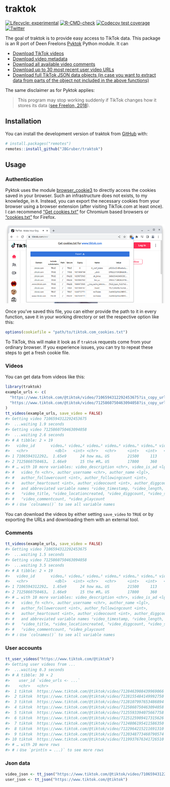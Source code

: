 
<!-- README.md is generated from README.Rmd. Please edit that file -->

# traktok

<!-- badges: start -->

[![Lifecycle:
experimental](https://img.shields.io/badge/lifecycle-experimental-orange.svg)](https://lifecycle.r-lib.org/articles/stages.html#experimental)
[![R-CMD-check](https://github.com/JBGruber/traktok/actions/workflows/R-CMD-check.yaml/badge.svg)](https://github.com/JBGruber/traktok/actions/workflows/R-CMD-check.yaml)
[![Codecov test
coverage](https://codecov.io/gh/JBGruber/traktok/branch/main/graph/badge.svg)](https://codecov.io/gh/JBGruber/traktok?branch=main)
[![Twitter](https://img.shields.io/twitter/url/https/twitter.com/JohannesBGruber.svg?style=social&label=Follow%20%40JohannesBGruber)](https://twitter.com/JohannesBGruber)
<!-- badges: end -->

The goal of traktok is to provide easy access to TikTok data. This
package is an R port of Deen Freelons
[Pyktok](https://github.com/dfreelon/pyktok) Python module. It can

-   [Download TikTok videos](#videos)
-   [Download video metadata](#videos)
-   [Download all available video comments](#comments)
-   [Download up to 30 most recent user video URLs](#user-accounts)
-   [Download full TikTok JSON data objects (in case you want to extract
    data from parts of the object not included in the above
    functions)](#json-data)

The same disclaimer as for Pyktok applies:

> This program may stop working suddenly if TikTok changes how it stores
> its data ([see Freelon,
> 2018](https://osf.io/preprints/socarxiv/56f4q/)).

## Installation

You can install the development version of traktok from
[GitHub](https://github.com/) with:

``` r
# install.packages("remotes")
remotes::install_github("JBGruber/traktok")
```

## Usage

### Authentication

Pyktok uses the module
[browser_cookie3](https://github.com/borisbabic/browser_cookie3) to
directly access the cookies saved in your browser. Such an
infrastructure does not exists, to my knowledge, in `R`. Instead, you
can export the necessary cookies from your browser using a browser
extension (after visiting TikTok.com at least once). I can recommend
[“Get
cookies.txt”](https://chrome.google.com/webstore/detail/get-cookiestxt/bgaddhkoddajcdgocldbbfleckgcbcid)
for Chromium based browsers or
[“cookies.txt”](https://addons.mozilla.org/en-US/firefox/addon/cookies-txt/)
for Firefox.

![](man/figures/cookies.png)

Once you’ve saved this file, you can either provide the path to it in
every function, save it in your working directory or set the respective
option like this:

``` r
options(cookiefile = "path/to/tiktok.com_cookies.txt")
```

To TikTok, this will make it look as if `traktok` requests come from
your ordinary browser. If you experience issues, you can try to repeat
these steps to get a fresh cookie file.

### Videos

You can get data from videos like this:

``` r
library(traktok)
example_urls <- c(
  "https://www.tiktok.com/@tiktok/video/7106594312292453675?is_copy_url=1&is_from_webapp=v1",
  "https://www.tiktok.com/@tiktok/video/7125860750463094058?is_copy_url=1&is_from_webapp=v1"
)
tt_videos(example_urls, save_video = FALSE)
#> Getting video 7106594312292453675
#>  ...waiting 1.9 seconds
#> Getting video 7125860750463094058
#>  ...waiting 2.6 seconds
#> # A tibble: 2 × 19
#>   video_id       video…¹ video…² video…³ video…⁴ video…⁵ video…⁶ video…⁷ video…⁸
#>   <chr>            <dbl>   <int> <chr>   <chr>     <int>   <int>   <int>   <int>
#> 1 7106594312292…  1.65e9      24 how ma… US        21500     113    1798  482500
#> 2 7125860750463…  1.66e9      15 the #R… US        17800     360    3207  559900
#> # … with 10 more variables: video_description <chr>, video_is_ad <lgl>,
#> #   video_fn <chr>, author_username <chr>, author_name <lgl>,
#> #   author_followercount <int>, author_followingcount <int>,
#> #   author_heartcount <int>, author_videocount <int>, author_diggcount <int>,
#> #   and abbreviated variable names ¹​video_timestamp, ²​video_length,
#> #   ³​video_title, ⁴​video_locationcreated, ⁵​video_diggcount, ⁶​video_sharecount,
#> #   ⁷​video_commentcount, ⁸​video_playcount
#> # ℹ Use `colnames()` to see all variable names
```

You can download the videos by either setting `save_video` to `TRUE` or
by exporting the URLs and downloading them with an external tool.

### Comments

``` r
tt_videos(example_urls, save_video = FALSE)
#> Getting video 7106594312292453675
#>  ...waiting 1.5 seconds
#> Getting video 7125860750463094058
#>  ...waiting 3.5 seconds
#> # A tibble: 2 × 19
#>   video_id       video…¹ video…² video…³ video…⁴ video…⁵ video…⁶ video…⁷ video…⁸
#>   <chr>            <dbl>   <int> <chr>   <chr>     <int>   <int>   <int>   <int>
#> 1 7106594312292…  1.65e9      24 how ma… US        21500     113    1798  482500
#> 2 7125860750463…  1.66e9      15 the #R… US        17800     360    3207  559900
#> # … with 10 more variables: video_description <chr>, video_is_ad <lgl>,
#> #   video_fn <chr>, author_username <chr>, author_name <lgl>,
#> #   author_followercount <int>, author_followingcount <int>,
#> #   author_heartcount <int>, author_videocount <int>, author_diggcount <int>,
#> #   and abbreviated variable names ¹​video_timestamp, ²​video_length,
#> #   ³​video_title, ⁴​video_locationcreated, ⁵​video_diggcount, ⁶​video_sharecount,
#> #   ⁷​video_commentcount, ⁸​video_playcount
#> # ℹ Use `colnames()` to see all variable names
```

### User accounts

``` r
tt_user_videos("https://www.tiktok.com/@tiktok")
#> Getting user videos from ...
#>  ...waiting 0.3 seconds
#> # A tibble: 30 × 2
#>    user_id `video_urls <- ...`                                     
#>    <chr>   <chr>                                                   
#>  1 tiktok  https://www.tiktok.com/@tiktok/video/7128463908439969066
#>  2 tiktok  https://www.tiktok.com/@tiktok/video/7128155484149992750
#>  3 tiktok  https://www.tiktok.com/@tiktok/video/7128107997653486894
#>  4 tiktok  https://www.tiktok.com/@tiktok/video/7125860750463094058
#>  5 tiktok  https://www.tiktok.com/@tiktok/video/7125593394075667758
#>  6 tiktok  https://www.tiktok.com/@tiktok/video/7125125909417315626
#>  7 tiktok  https://www.tiktok.com/@tiktok/video/7124806195411586350
#>  8 tiktok  https://www.tiktok.com/@tiktok/video/7122964215211691310
#>  9 tiktok  https://www.tiktok.com/@tiktok/video/7120348773460790574
#> 10 tiktok  https://www.tiktok.com/@tiktok/video/7119937676341726510
#> # … with 20 more rows
#> # ℹ Use `print(n = ...)` to see more rows
```

### Json data

``` r
video_json <- tt_json("https://www.tiktok.com/@tiktok/video/7106594312292453675?is_copy_url=1&is_from_webapp=v1")
user_json <- tt_json("https://www.tiktok.com/@tiktok")
```
